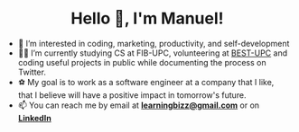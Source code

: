<h1 align="center">
    <br>
    Hello 👋, I'm Manuel!
    <br>
</h1>

- 👀 I’m interested in coding, marketing, productivity, and self-development
- 👨‍💻 I’m currently studying CS at FIB-UPC, volunteering at [BEST-UPC](https://bestbarcelona.org/web) and coding useful projects in public while documenting the process on Twitter.
- ⚽ My goal is to work as a software engineer at a company that I like, that I believe will have a positive impact in tomorrow's future.
- 📫 You can reach me by email at **[learningbizz@gmail.com](mailto:learningbizz@gmail.com)** or on **[LinkedIn](https://www.linkedin.com/in/manuelnavid)**

<!---
LearningBizz/LearningBizz is a ✨ special ✨ repository because its `README.md` (this file) appears on your GitHub profile.
You can click the Preview link to take a look at your changes.
--->
